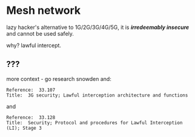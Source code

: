 # Mesh network

lazy hacker's alternative to 1G/2G/3G/4G/5G, it is ***irredeemably insecure*** and cannot be used safely.

why? lawful intercept.

## ???

more context - go research snowden and:

    Reference:	33.107
    Title:	3G security; Lawful interception architecture and functions

and

    Reference:	33.128
    Title:	Security; Protocol and procedures for Lawful Interception (LI); Stage 3
